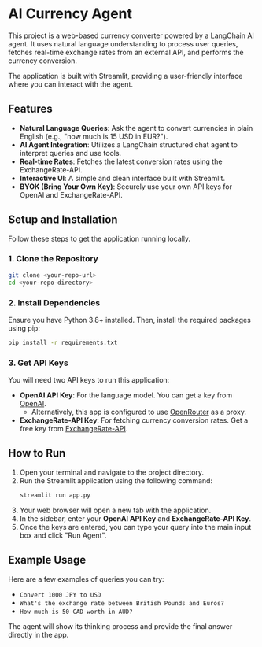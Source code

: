 # AI Currency Agent

This project is a web-based currency converter powered by a LangChain AI agent. It uses natural language understanding to process user queries, fetches real-time exchange rates from an external API, and performs the currency conversion.

The application is built with Streamlit, providing a user-friendly interface where you can interact with the agent.

## Features
- **Natural Language Queries**: Ask the agent to convert currencies in plain English (e.g., "how much is 15 USD in EUR?").
- **AI Agent Integration**: Utilizes a LangChain structured chat agent to interpret queries and use tools.
- **Real-time Rates**: Fetches the latest conversion rates using the ExchangeRate-API.
- **Interactive UI**: A simple and clean interface built with Streamlit.
- **BYOK (Bring Your Own Key)**: Securely use your own API keys for OpenAI and ExchangeRate-API.

## Setup and Installation

Follow these steps to get the application running locally.

### 1. Clone the Repository
```bash
git clone <your-repo-url>
cd <your-repo-directory>
```

### 2. Install Dependencies
Ensure you have Python 3.8+ installed. Then, install the required packages using pip:
```bash
pip install -r requirements.txt
```

### 3. Get API Keys
You will need two API keys to run this application:
- **OpenAI API Key**: For the language model. You can get a key from [OpenAI](https://platform.openai.com/api-keys).
  - Alternatively, this app is configured to use [OpenRouter](https://openrouter.ai/) as a proxy.
- **ExchangeRate-API Key**: For fetching currency conversion rates. Get a free key from [ExchangeRate-API](https://www.exchangerate-api.com/).

## How to Run
1. Open your terminal and navigate to the project directory.
2. Run the Streamlit application using the following command:
   ```bash
   streamlit run app.py
   ```
3. Your web browser will open a new tab with the application.
4. In the sidebar, enter your **OpenAI API Key** and **ExchangeRate-API Key**.
5. Once the keys are entered, you can type your query into the main input box and click "Run Agent".

## Example Usage
Here are a few examples of queries you can try:
- `Convert 1000 JPY to USD`
- `What's the exchange rate between British Pounds and Euros?`
- `How much is 50 CAD worth in AUD?`

The agent will show its thinking process and provide the final answer directly in the app. 
